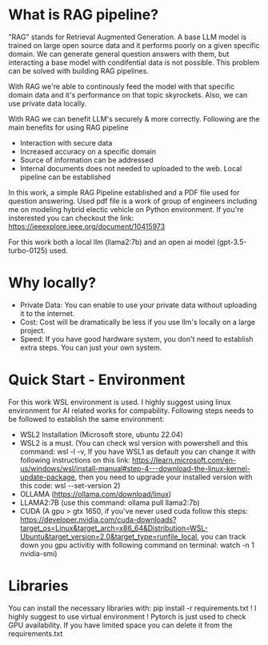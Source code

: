 # What is RAG pipeline?

"RAG" stands for Retrieval Augmented Generation. A base LLM model is trained on large open source data and it performs poorly on a given specific domain.
We can generate general question answers with them, but interacting a base model with condifential data is not possible.
This problem can be solved with building RAG pipelines.

With RAG we're able to continously feed the model with that specific domain data and it's performance on that topic skyrockets.
Also, we can use private data locally.

With RAG we can benefit LLM's securely & more correctly.
Following are the main benefits for using RAG pipeline

- Interaction with secure data
- Increased accuracy on a specific domain
- Source of information can be addressed
- Internal documents does not needed to uploaded to the web. Local pipeline can be established

In this work, a simple RAG Pipeline established and a PDF file used for question answering.
Used pdf file is a work of group of engineers including me on modeling hybrid electic vehicle on Python environment.
If you're insterested you can checkout the link: https://ieeexplore.ieee.org/document/10415973

For this work both a local llm (llama2:7b) and an open ai model (gpt-3.5-turbo-0125) used.

# Why locally?

- Private Data: You can enable to use your private data without uploading it to the internet.
- Cost: Cost will be dramatically be less if you use llm's locally on a large project.
- Speed: If you have good hardware system, you don't need to establish extra steps. You can just your own system.

# Quick Start - Environment

For this work WSL environment is used.
I highly suggest using linux environment for AI related works for compability.
Following steps needs to be followed to establish the same environment:

- WSL2 Installation (Microsoft store, ubuntu 22.04)
- WSL2 is a must. (You can check wsl version with powershell and this command: wsl -l -v, If you have WSL1 as default you can change it with following instructions on this link: https://learn.microsoft.com/en-us/windows/wsl/install-manual#step-4---download-the-linux-kernel-update-package, then you need to upgrade your installed version with this code: wsl --set-version <your ubuntu version> 2)
- OLLAMA (https://ollama.com/download/linux)
- LLAMA2:7B (use this command: ollama pull llama2:7b)
- CUDA (A gpu > gtx 1650, if you've never used cuda follow this steps: https://developer.nvidia.com/cuda-downloads?target_os=Linux&target_arch=x86_64&Distribution=WSL-Ubuntu&target_version=2.0&target_type=runfile_local, you can track down you gpu activitiy with following command on terminal: watch -n 1 nvidia-smi)

# Libraries
You can install the necessary libraries with: pip install -r requirements.txt
! I highly suggest to use virtual environment
! Pytorch is just used to check GPU availability. If you have limited space you can delete it from the requirements.txt
